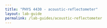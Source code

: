 ```yaml
---
title: "PHYS 4430 - acoustic-reflectometer"
layout: lab-guide
permalink: /lab-guides/acoustic-reflectometer
---
```




